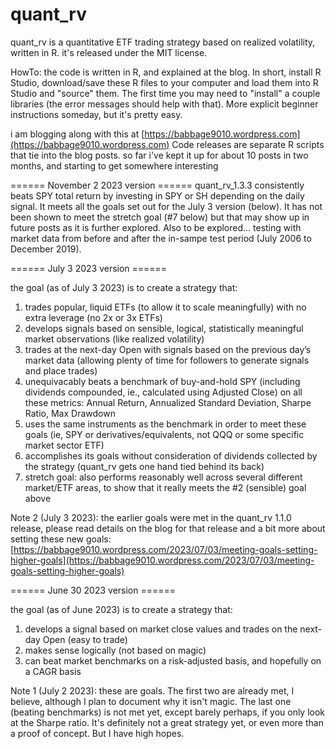 # quant_rv
quant_rv is a quantitative ETF trading strategy based on realized volatility, written in R. it's released under the MIT license.

HowTo: the code is written in R, and explained at the blog. In short, install R Studio, download/save these R files to your computer and load them into R Studio and "source" them. The first time you may need to "install" a couple libraries (the error messages should help with that). More explicit beginner instructions someday, but it's pretty easy.

i am blogging along with this at [https://babbage9010.wordpress.com](https://babbage9010.wordpress.com) Code releases are separate R scripts that tie into the blog posts. so far i've kept it up for about 10 posts in two months, and starting to get somewhere interesting

====== November 2 2023 version ======
quant_rv_1.3.3 consistently beats SPY total return by investing in SPY or SH depending on the daily signal. It meets all the goals set out for the July 3 version (below). It has not been shown to meet the stretch goal (#7 below) but that may show up in future posts as it is further explored. Also to be explored... testing with market data from before and after the in-sampe test period (July 2006 to December 2019).

====== July 3 2023 version ======

the goal (as of July 3 2023) is to create a strategy that: 
1. trades popular, liquid ETFs (to allow it to scale meaningfully) with no extra leverage (no 2x or 3x ETFs)
2. develops signals based on sensible, logical, statistically meaningful market observations (like realized volatility)
3. trades at the next-day Open with signals based on the previous day’s market data (allowing plenty of time for followers to generate signals and place trades)
4. unequivacably beats a benchmark of buy-and-hold SPY (including dividends compounded, ie., calculated using Adjusted Close) on all these metrics: Annual Return, Annualized Standard Deviation, Sharpe Ratio, Max Drawdown
5. uses the same instruments as the benchmark in order to meet these goals (ie, SPY or derivatives/equivalents, not QQQ or some specific market sector ETF)
6. accomplishes its goals without consideration of dividends collected by the strategy (quant_rv gets one hand tied behind its back)
7. stretch goal: also performs reasonably well across several different market/ETF areas, to show that it really meets the #2 (sensible) goal above

Note 2 (July 3 2023): the earlier goals were met in the quant_rv 1.1.0 release, please read details on the blog for that release and a bit more about setting these new goals: 
 [https://babbage9010.wordpress.com/2023/07/03/meeting-goals-setting-higher-goals](https://babbage9010.wordpress.com/2023/07/03/meeting-goals-setting-higher-goals)

====== June 30 2023 version ======

the goal (as of June 2023) is to create a strategy that: 
1. develops a signal based on market close values and trades on the next-day Open (easy to trade)
2. makes sense logically (not based on magic)
3. can beat market benchmarks on a risk-adjusted basis, and hopefully on a CAGR basis

Note 1 (July 2 2023): these are goals. The first two are already met, I believe, although I plan to document why it isn't magic.  The last one (beating benchmarks) is not met yet, except barely perhaps, if you only look at the Sharpe ratio.  It's definitely not a great strategy yet, or even more than a proof of concept. But I have high hopes.
